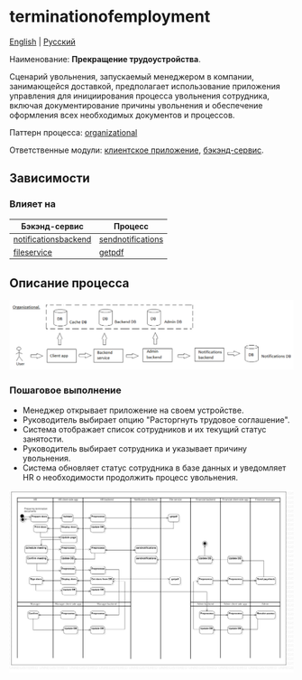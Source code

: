 # terminationofemployment

[English](terminationofemployment.md) | [Русский](terminationofemployment.ru.md)

Наименование: **Прекращение трудоустройства**.

Сценарий увольнения, запускаемый менеджером в компании, занимающейся доставкой, предполагает использование приложения управления для инициирования процесса увольнения сотрудника, включая документирование причины увольнения и обеспечение оформления всех необходимых документов и процессов.

Паттерн процесса: [organizational](../../processpatterns/organizational.ru.md)

Ответственные модули: [клиентское приложение](../../frontend/managerclient.md), [бэкэнд-сервис](../../backend/managerbackend.md).

## Зависимости

### Влияет на

| Бэкэнд-сервис | Процесс |
| --- | ---- |
| [notificationsbackend](../../backend/notificationsbackend.ru.md) | [sendnotifications](../notificationsbackend/sendnotifications.ru.md) |
| [fileservice](../../backend/fileservice.ru.md) | [getpdf](../fileservice/getpdf.ru.md) |

## Описание процесса

![organizational_overall](../../img/organizational_overall.png)

### Пошаговое выполнение

- Менеджер открывает приложение на своем устройстве.
- Руководитель выбирает опцию "Расторгнуть трудовое соглашение".
- Система отображает список сотрудников и их текущий статус занятости.
- Руководитель выбирает сотрудника и указывает причину увольнения.
- Система обновляет статус сотрудника в базе данных и уведомляет HR о необходимости продолжить процесс увольнения.

![manager.terminationofemployment](../../img/activitydiagrams/manager.terminationofemployment.png)
